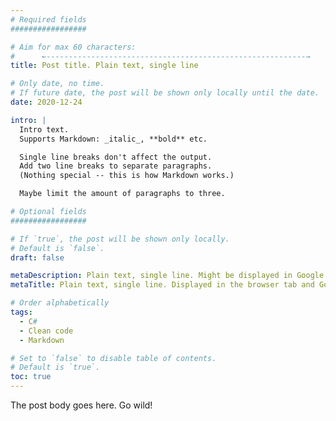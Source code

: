 ```yaml
---
# Required fields
#################

# Aim for max 60 characters:
#      ←----------------------------------------------------------→
title: Post title. Plain text, single line

# Only date, no time.
# If future date, the post will be shown only locally until the date.
date: 2020-12-24

intro: |
  Intro text.
  Supports Markdown: _italic_, **bold** etc.

  Single line breaks don't affect the output.
  Add two line breaks to separate paragraphs.
  (Nothing special -- this is how Markdown works.)

  Maybe limit the amount of paragraphs to three.

# Optional fields
#################

# If `true`, the post will be shown only locally.
# Default is `false`.
draft: false

metaDescription: Plain text, single line. Might be displayed in Google search results.
metaTitle: Plain text, single line. Displayed in the browser tab and Google. If not set, `title` will be used

# Order alphabetically
tags:
  - C#
  - Clean code
  - Markdown

# Set to `false` to disable table of contents.
# Default is `true`.
toc: true
---
```


The post body goes here.
Go wild!
